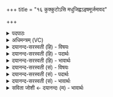 +++
title = "१६ कुक्कुटोऽसि मधुजिह्वऽइषमूर्जमावद"

+++
<details><summary>पदपाठः</summary>

कु॒क्कु॒टः। अ॒सि॒। मधु॑जिह्व॒ इति॒ मधु॑ऽजिह्वः। इष॑म्। ऊर्ज्ज॑म्। आ। वद॒। त्वया॑। व॒यं। सं॒घा॒तम् सं॑घात॒मि॑ति संघा॒तꣳसं॑घातम्। जे॒ष्म॒। व॒र्षवृद्ध॒मिति व॒र्षऽवृद्ध॑म्। अ॒सि॒। प्रति। त्वा॒। व॒र्षवृ॑द्ध॒मिति व॒र्षऽवृ॑द्धम्। वे॒त्तु॒। परा॑पूत॒मिति॒। परा॑ऽपूतम्। रक्षः॑। परा॑पूता॒ इति॒ परा॑ऽपूताः। अरा॑तयः। अप॑हत॒मित्यप॑ऽहतम्। रक्षः॑। वा॒युः। वः॒। वि। वि॒न॒क्तु दे॒वः। वः॒। स॒वि॒ता। हिर॑ण्यपाणि॒रिति॒ हिर॑ण्यऽपाणिः। प्रति॑। गृ॒भ्णा॒तु॒। अच्छिद्रेण। पा॒णिना॑। १६।
</details>

<details><summary>अधिमन्त्रम् (VC)</summary>

- वायुः सविता देवता
- परमेष्ठी प्रजापतिर्ऋषिः
- स्वराड् ब्राह्मी त्रिष्टुप्, विराड् गायत्री,
- षड्जः
</details>

<details><summary>दयानन्द-सरस्वती (हि) - विषयः</summary>

फिर भी यह यज्ञ कैसा है, सो अगले मन्त्र में उपदेश किया है ॥
</details>

<details><summary>दयानन्द-सरस्वती (हि) - पदार्थः</summary>

पदार्थान्वयभाषाः -  जिस कारण यह यज्ञ (मधुजिह्वः) जिस में मधुर गुणयुक्त वाणी हो तथा (कुक्कुटः) चोर वा शत्रुओं का विनाश करनेवाला (असि) है और (इषम्) अन्न आदि पदार्थ वा (ऊर्जम्) विद्या आदि बल और उत्तम से उत्तम रस को देता है, इसी से उसका अनुष्ठान सदा करना चाहिये। हे विद्वान् लोगो ! तुम उक्त गुणों को देनेवाला जो तीन प्रकार का यज्ञ है, उसके अनुष्ठान और गुण के ज्ञाता (असि) हो, अतः हम लोगों को भी उसके गुणों का (आवद) उपदेश करो, जिससे (वयम्) हम लोग (त्वया) तुम्हारे साथ (संघातं संघातम्) जिनमें उत्तम रीति से शत्रुओं का पराजय होता है अर्थात् अति भारी संग्रामों को वारम्वार (आ जेष्म) सब प्रकार से जीतें, क्योंकि आप युद्धविद्या के जाननेवाले (असि) हैं, इसी से सब मनुष्य (वर्षवृद्धम्) शस्त्र और अस्त्रविद्या की वर्षा को बढ़ानेवाले (त्वा) आप तथा (वर्षवृद्धम्) वृष्टि के बढ़ानेवाले उक्त यज्ञ को (प्रतिवेत्तु) जानें। इस प्रकार संग्राम करके सब मनुष्यों को (परापूतम्) पवित्रता आदि गुणों को छोड़नेवाले (रक्षः) दुष्ट मनुष्य तथा (परापूताः) शुद्धि को छोड़नेवाले और (अरातयः) दान आदि धर्म से रहित शत्रुजन तथा (रक्षः) डाकुओं का जैसे (अपहतम्) नाश हो सके, वैसा प्रयत्न सदा करना चाहिये। जैसे यह (हिरण्यपाणिः) जिसका ज्योति हाथ है, ऐसा जो (वायुः) पवन है, वह (अच्छिद्रेण) एकरस (पाणिना) अपने गमनागमन व्यवहार से यज्ञ और संसार में अग्नि और सूर्य्य से अति सूक्ष्म हुए पदार्थों को (प्रतिगृभ्णातु) ग्रहण करता है। वा (हिरण्यपाणिः) जैसे किरण हैं हाथ जिस के वह (हिरण्यपाणिः) किरण व्यवहार से (सविता) वृष्टि वा प्रकाश के द्वारा दिव्य गुणों के उत्पन्न करने में हेतु (देवः) प्रकाशमय सूर्य्यलोक (वः) उन पदार्थों को (विविनक्तु) अलग-अलग अर्थात् परमाणुरूप करता है, वैसे ही परमेश्वर वा विद्वान् पुरुष (अच्छिद्रेण) निरन्तर (पाणिना) अपने उपदेशरूप व्यवहार से सब विद्याओं को (विविनक्तु) प्रकाश करें, वैसे ही कृपा करके प्रीति के साथ (वः) तुमको अत्यन्त आनन्द करने के लिये (प्रतिगृभ्णातु) ग्रहण करते हैं ॥१६॥
</details>

<details><summary>दयानन्द-सरस्वती (हि) - भावार्थः</summary>

भावार्थभाषाः -  इस मन्त्र में श्लेषालङ्कार है। परमेश्वर सब मनुष्यों को आज्ञा देता है कि यज्ञ का अनुष्ठान, संग्राम में शत्रुओं का पराजय, अच्छे-अच्छे गुणों का ज्ञान, विद्वानों की सेवा, दुष्ट मनुष्य वा दुष्ट दोषों का त्याग तथा सब पदार्थों को अपने ताप से छिन्न-भिन्न करनेवाला अग्नि वा सूर्य्य और उनका धारण करनेवाला वायु है, ऐसा ज्ञान और ईश्वर की उपासना तथा विद्वानों का समागम करके और सब विद्याओं को प्राप्त होके सब के लिये सब सुखों की उत्पन्न करनेवाली उन्नति सदा करनी चाहिये ॥१६॥
</details>

<details><summary>दयानन्द-सरस्वती (सं) - विषयः</summary>

पुनः स यज्ञः कीदृशोऽस्तीत्युपदिश्यते ॥
</details>

<details><summary>दयानन्द-सरस्वती (सं) - पदार्थः</summary>

पदार्थान्वयभाषाः -  यतोऽयं यज्ञो मधुजिह्वः कुक्कुटोऽस्यस्तीषमूर्ज्जं च प्रापयति तस्मात् स सदैवानुष्ठेयः। हे विद्वन् ! त्वमस्य त्रिविधस्य यज्ञस्यानुष्ठानस्य गुणानां च वेत्तासि तस्माद् आवद प्रत्यक्षमुपदिश। यतो वयं त्वया सह संघातं संघातमाजेष्म सर्वान् संग्रामान् विजयेमहि। सर्वो मनुष्यो वर्षवृद्धं त्वा त्वां तं वर्षवृद्धं यज्ञं वा प्रतिवेत्तु। एवं कृत्वा सर्वैर्जनैः परापूतं रक्षः परापूता अरातयोऽपहतं रक्षः सदैव कार्य्यम्। यथाऽयं हिरण्यपाणिर्वायुरच्छिद्रेण पाणिना यज्ञे संसारेऽग्निना सूर्य्येण विच्छिन्नान् पदार्थकणान् प्रतिगृभ्णाति। यथा च हिरण्यपाणिः सविता देवः [वः] तान् विविनक्ति पृथक्करोति तथैव परमेश्वरो विद्वान् मनुष्यश्चाच्छिद्रेण पाणिना सर्वा विद्या विविनक्तु। प्रतिगृभ्णातु तथैव कृपया संप्रीत्या चैतौ वो युष्मानानन्दकरणाय प्रतिगृह्णीतः ॥१६॥
</details>

<details><summary>दयानन्द-सरस्वती (सं) - भावार्थः</summary>

भावार्थभाषाः -  अत्र श्लेषालङ्कारः। ईश्वरः सर्वान् मनुष्यानाज्ञापयति मनुष्यैर्यज्ञानुष्ठानं संग्रामे दुष्टशत्रूणां विजयो गुणज्ञानं विद्यावृद्धसेवनं दुष्टानां मनुष्याणां दोषाणां वा निराकरणं सर्वपदार्थच्छेदकोऽग्निः सूर्य्यो वा तथा सर्वपदार्थधारको वायुश्चास्तीति विज्ञानं परमेश्वरोपासनां विद्वत्समागमं च कृत्वा सर्वा विद्याः प्राप्य सदैव सर्वार्था सुखोन्नतिः कार्येति ॥१६॥
</details>

<details><summary>सविता जोशी ← दयानन्दः (म) - भावार्थः</summary>

भावार्थभाषाः -  या मंत्रात श्लेषालंकार आहे. परमेश्वर सर्व माणसांना अशी आज्ञा देतो की, यज्ञाचे अनुष्ठान करा, युद्धात शत्रूंचा पराजय करा, चांगल्या गोष्टींचे ज्ञान घ्या, विद्वानांची सेवा करा, दुष्ट माणसांचा किंवा वाईट गुणांचा त्याग करा. सर्व पदार्थांना उष्णतेने छिन्नभिन्न करणारा अग्नी किंवा सूर्य व त्यांना धारण करणारा वायू यांचे ज्ञान प्राप्त करा तसेच ईश्वराची उपासना व विद्वानांची संगती करून सर्व विद्या प्राप्त करून सर्व सुखांची वृद्धी होईल, असा प्रयत्न करा.
</details>